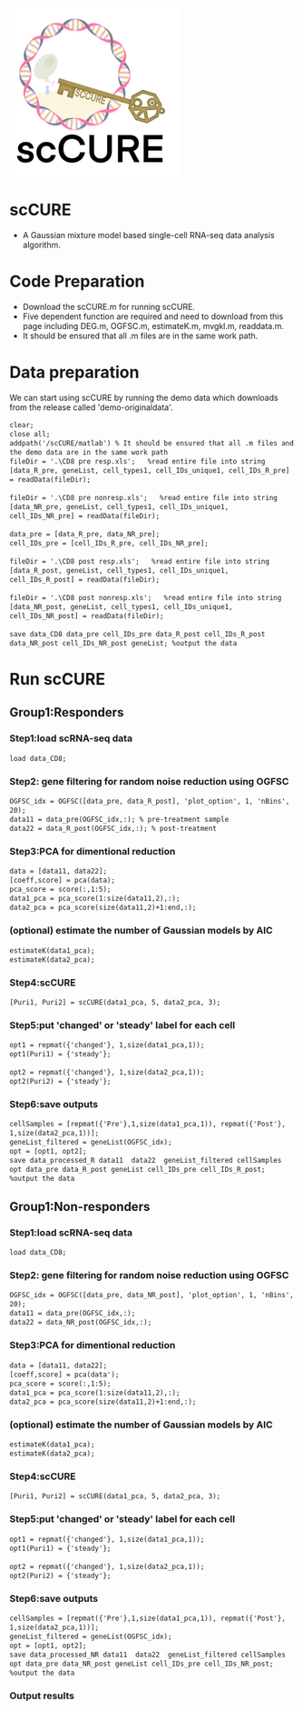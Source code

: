<img src="https://github.com/Hao-Zou-lab/scCURE/blob/main/1.png?raw=true" width = "300" height = "300" alt="" align=center />

# **scCURE**<br>
* A Gaussian mixture model based single-cell RNA-seq data analysis algorithm.<br>

# **Code Preparation**<br>
* Download the scCURE.m for running scCURE.<br>
* Five dependent function are required and need to download from this page including DEG.m, OGFSC.m, estimateK.m, mvgkl.m, readdata.m.<br>
* It should be ensured that all .m files are in the same work path.<br>

# **Data preparation**<br>
We can start using scCURE by running the demo data which downloads from the release called 'demo-originaldata'.
```
clear;
close all;
addpath('/scCURE/matlab') % It should be ensured that all .m files and the demo data are in the same work path
fileDir = '.\CD8 pre resp.xls';   %read entire file into string
[data_R_pre, geneList, cell_types1, cell_IDs_unique1, cell_IDs_R_pre] = readData(fileDir);

fileDir = '.\CD8 pre nonresp.xls';   %read entire file into string
[data_NR_pre, geneList, cell_types1, cell_IDs_unique1, cell_IDs_NR_pre] = readData(fileDir);

data_pre = [data_R_pre, data_NR_pre];
cell_IDs_pre = [cell_IDs_R_pre, cell_IDs_NR_pre];
 
fileDir = '.\CD8 post resp.xls';   %read entire file into string
[data_R_post, geneList, cell_types1, cell_IDs_unique1, cell_IDs_R_post] = readData(fileDir);
 
fileDir = '.\CD8 post nonresp.xls';   %read entire file into string
[data_NR_post, geneList, cell_types1, cell_IDs_unique1, cell_IDs_NR_post] = readData(fileDir);
 
save data_CD8 data_pre cell_IDs_pre data_R_post cell_IDs_R_post data_NR_post cell_IDs_NR_post geneList; %output the data
```

# **Run scCURE**<br> 
## **Group1:Responders**<br> 
### **Step1:load scRNA-seq data**<br> 
```
load data_CD8;
```
### **Step2: gene filtering for random noise reduction using OGFSC**<br> 
```
OGFSC_idx = OGFSC([data_pre, data_R_post], 'plot_option', 1, 'nBins', 20);
data11 = data_pre(OGFSC_idx,:); % pre-treatment sample
data22 = data_R_post(OGFSC_idx,:); % post-treatment
```
### **Step3:PCA for dimentional reduction**<br> 
```
data = [data11, data22];
[coeff,score] = pca(data);
pca_score = score(:,1:5);
data1_pca = pca_score(1:size(data11,2),:);
data2_pca = pca_score(size(data11,2)+1:end,:);
```
### **(optional) estimate the number of Gaussian models by AIC**<br> 
```
estimateK(data1_pca);
estimateK(data2_pca);
```
### **Step4:scCURE**<br> 
```
[Puri1, Puri2] = scCURE(data1_pca, 5, data2_pca, 3);
```
### **Step5:put 'changed' or 'steady' label for each cell**<br> 
```
opt1 = repmat({'changed'}, 1,size(data1_pca,1));
opt1(Puri1) = {'steady'};

opt2 = repmat({'changed'}, 1,size(data2_pca,1));
opt2(Puri2) = {'steady'};
```
### **Step6:save outputs**<br> 
```
cellSamples = [repmat({'Pre'},1,size(data1_pca,1)), repmat({'Post'}, 1,size(data2_pca,1))];
geneList_filtered = geneList(OGFSC_idx);
opt = [opt1, opt2];
save data_processed_R data11  data22  geneList_filtered cellSamples opt data_pre data_R_post geneList cell_IDs_pre cell_IDs_R_post; %output the data
```

## **Group1:Non-responders**<br> 
### **Step1:load scRNA-seq data**<br> 
```
load data_CD8;
```
### **Step2: gene filtering for random noise reduction using OGFSC**<br> 
```
OGFSC_idx = OGFSC([data_pre, data_NR_post], 'plot_option', 1, 'nBins', 20);
data11 = data_pre(OGFSC_idx,:);
data22 = data_NR_post(OGFSC_idx,:);
```
### **Step3:PCA for dimentional reduction**<br> 
```
data = [data11, data22];
[coeff,score] = pca(data');
pca_score = score(:,1:5);
data1_pca = pca_score(1:size(data11,2),:);
data2_pca = pca_score(size(data11,2)+1:end,:);
```
### **(optional) estimate the number of Gaussian models by AIC**<br> 
```
estimateK(data1_pca);
estimateK(data2_pca);
```
### **Step4:scCURE**<br> 
```
[Puri1, Puri2] = scCURE(data1_pca, 5, data2_pca, 3);
```
### **Step5:put 'changed' or 'steady' label for each cell**<br> 
```
opt1 = repmat({'changed'}, 1,size(data1_pca,1));
opt1(Puri1) = {'steady'};

opt2 = repmat({'changed'}, 1,size(data2_pca,1));
opt2(Puri2) = {'steady'};
```
### **Step6:save outputs**<br> 
```
cellSamples = [repmat({'Pre'},1,size(data1_pca,1)), repmat({'Post'}, 1,size(data2_pca,1))];
geneList_filtered = geneList(OGFSC_idx);
opt = [opt1, opt2];
save data_processed_NR data11  data22  geneList_filtered cellSamples opt data_pre data_NR_post geneList cell_IDs_pre cell_IDs_NR_post; %output the data
```

### **Output results**<br> 

